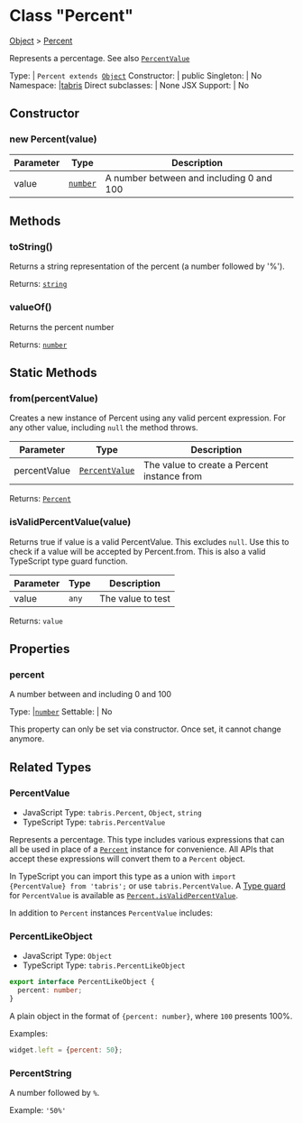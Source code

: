 ---
---
# Class "Percent"

<a href="https://developer.mozilla.org/en-US/docs/Web/JavaScript/Reference/Global_Objects/Object" title="View &quot;Object&quot; on MDN">Object</a> > <a href="#" >Percent</a>

Represents a percentage. See also [`PercentValue`](./Percent.md#percentvalue)


Type: | <code style="white-space: nowrap">Percent extends <a href="https://developer.mozilla.org/en-US/docs/Web/JavaScript/Reference/Global_Objects/Object" title="View &quot;Object&quot; on MDN">Object</a></code>
Constructor: | public
Singleton: | No
Namespace: |<a href="../modules.html#startup" >tabris</a>
Direct subclasses: | None
JSX Support: | No


## Constructor

### new Percent(value)

Parameter|Type|Description
-|-|-
value | <code style="white-space: nowrap"><a href="https://developer.mozilla.org/en-US/docs/Web/JavaScript/Data_structures#Number_type" title="View &quot;number&quot; on MDN">number</a></code> | A number between and including 0 and 100

## Methods

### toString()



Returns a string representation of the percent (a number followed by '%').

Returns: <code style="white-space: nowrap"><a href="https://developer.mozilla.org/en-US/docs/Web/JavaScript/Data_structures#String_type" title="View &quot;string&quot; on MDN">string</a></code>

### valueOf()



Returns the percent number

Returns: <code style="white-space: nowrap"><a href="https://developer.mozilla.org/en-US/docs/Web/JavaScript/Data_structures#Number_type" title="View &quot;number&quot; on MDN">number</a></code>

## Static Methods

### from(percentValue)



Creates a new instance of Percent using any valid percent expression. For any other value, including `null` the method throws.


Parameter|Type|Description
-|-|-
percentValue | <code style="white-space: nowrap"><a href="Percent.html#percentvalue" title="Percent Class Type">PercentValue</a></code> | The value to create a Percent instance from


Returns: <code style="white-space: nowrap"><a href="#" >Percent</a></code>

### isValidPercentValue(value)



Returns true if value is a valid PercentValue. This excludes `null`. Use this to check if a value will be accepted by Percent.from. This is also a valid TypeScript type guard function.


Parameter|Type|Description
-|-|-
value | <code style="white-space: nowrap"><a title="Literally any JavaScript value">any</a></code> | The value to test


Returns: <code style="white-space: nowrap">value</code>


## Properties

### percent


A number between and including 0 and 100

Type: |<code style="white-space: nowrap"><a href="https://developer.mozilla.org/en-US/docs/Web/JavaScript/Data_structures#Number_type" title="View &quot;number&quot; on MDN">number</a></code>
Settable: | No




This property can only be set via constructor. Once set, it cannot change anymore.





## Related Types

### PercentValue

* JavaScript Type: `tabris.Percent`, `Object`, `string`
* TypeScript Type: `tabris.PercentValue`

Represents a percentage. This type includes various expressions that can all be used in place of a [`Percent`](#class-percent) instance for convenience. All APIs that accept these expressions will convert them to a `Percent` object.

In TypeScript you can import this type as a union with `import {PercentValue} from 'tabris';` or use `tabris.PercentValue`. A [Type guard](https://www.typescriptlang.org/docs/handbook/advanced-types.html#type-guards-and-differentiating-types) for `PercentValue` is available as  [`Percent.isValidPercentValue`](#isvalidpercentvaluevalue).

In addition to `Percent` instances `PercentValue` includes:

### PercentLikeObject

* JavaScript Type: `Object`
* TypeScript Type: `tabris.PercentLikeObject`

```ts
export interface PercentLikeObject {
  percent: number;
}
```

A plain object in the format of `{percent: number}`, where `100` presents 100%.

Examples:

```js
widget.left = {percent: 50};
```

### PercentString

A number followed by `%`.

Example: `'50%'`

